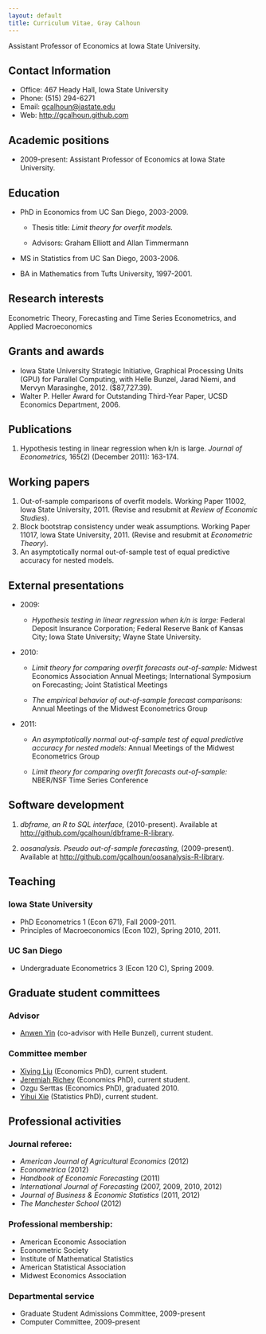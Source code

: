 ```yaml
---
layout: default
title: Curriculum Vitae, Gray Calhoun
---
```


Assistant Professor of Economics at Iowa State University.

Contact Information
-------------------

* Office: 467 Heady Hall, Iowa State University
* Phone: (515) 294-6271
* Email: <gcalhoun@iastate.edu>
* Web: <http://gcalhoun.github.com>

Academic positions
------------------
* 2009-present: Assistant Professor of Economics at Iowa State
  University.

Education
---------
* PhD in Economics from UC San Diego, 2003-2009.

    * Thesis title: *Limit theory for overfit models.*

    * Advisors: Graham Elliott and Allan Timmermann

* MS in Statistics from UC San Diego, 2003-2006.

* BA in Mathematics from Tufts University, 1997-2001.

Research interests
------------------
Econometric Theory, Forecasting and Time Series Econometrics, and
Applied Macroeconomics

Grants and awards
-----------------
* Iowa State University Strategic Initiative, Graphical Processing
  Units (GPU) for Parallel Computing, with Helle Bunzel, Jarad Niemi,
  and Mervyn Marasinghe, 2012. ($87,727.39).
* Walter P. Heller Award for Outstanding Third-Year Paper, UCSD
  Economics Department, 2006.

Publications
------------
1. Hypothesis testing in linear regression when k/n is large. *Journal
   of Econometrics,* 165(2) (December 2011): 163-174.


Working papers
--------------
1. Out-of-sample comparisons of overfit models. Working Paper 11002,
   Iowa State University, 2011. (Revise and resubmit at *Review of
   Economic Studies*).
2. Block bootstrap consistency under weak assumptions. Working Paper
   11017, Iowa State University, 2011. (Revise and resubmit at
   *Econometric Theory*).
3. An asymptotically normal out-of-sample test of equal predictive
   accuracy for nested models.

External presentations
----------------------
* 2009:

    * *Hypothesis testing in linear regression when k/n is large:*
      Federal Deposit Insurance Corporation; Federal Reserve Bank of
      Kansas City; Iowa State University; Wayne State University.

* 2010:

    * *Limit theory for comparing overfit forecasts out-of-sample:*
       Midwest Economics Association Annual Meetings; International
       Symposium on Forecasting; Joint Statistical Meetings

    * *The empirical behavior of out-of-sample forecast comparisons:*
      Annual Meetings of the Midwest Econometrics Group

* 2011:

    * *An asymptotically normal out-of-sample test of equal predictive
      accuracy for nested models:* Annual Meetings of the Midwest
      Econometrics Group

    * *Limit theory for comparing overfit forecasts out-of-sample:*
       NBER/NSF Time Series Conference

Software development
--------------------

1. *dbframe, an R to SQL interface,* (2010-present). Available at
   <http://github.com/gcalhoun/dbframe-R-library>.

2. *oosanalysis. Pseudo out-of-sample forecasting,* (2009-present).
   Available at <http://github.com/gcalhoun/oosanalysis-R-library>.

Teaching
--------
### Iowa State University
* PhD Econometrics 1 (Econ 671), Fall 2009-2011.
* Principles of Macroeconomics (Econ 102), Spring 2010, 2011.

### UC San Diego
* Undergraduate Econometrics 3 (Econ 120 C), Spring 2009.

Graduate student committees
---------------------------
### Advisor
* [Anwen Yin](https://sites.google.com/site/anweny/) (co-advisor with Helle Bunzel), current student.

### Committee member
* [Xiying Liu](http://www.econ.iastate.edu/people/graduate-students/liu-xiying) (Economics PhD), current student.
* [Jeremiah Richey](https://sites.google.com/a/iastate.edu/jeremiah-richey) (Economics PhD), current student.
* Ozgu Serttas (Economics PhD), graduated 2010.
* [Yihui Xie](http://yihui.name/) (Statistics PhD), current student.

Professional activities
-----------------------
### Journal referee:
* *American Journal of Agricultural Economics* (2012)
* *Econometrica* (2012)
* *Handbook of Economic Forecasting* (2011)
* *International Journal of Forecasting* (2007, 2009, 2010, 2012)
* *Journal of Business & Economic Statistics* (2011, 2012)
* *The Manchester School* (2012)

### Professional membership:
* American Economic Association
* Econometric Society
* Institute of Mathematical Statistics
* American Statistical Association
* Midwest Economics Association

### Departmental service
* Graduate Student Admissions Committee, 2009-present
* Computer Committee, 2009-present

<!--  LocalWords:  UC overfit Advisors GPU Helle Bunzel Jarad Niemi Mervyn UCSD
 -->
<!--  LocalWords:  Marasinghe NBER dbframe SQL oosanalysis Advisor Anwen Xiying
 -->
<!--  LocalWords:  advisor Liu Richey Ozgu Serttas Yihui Xie Econometrica
 -->

